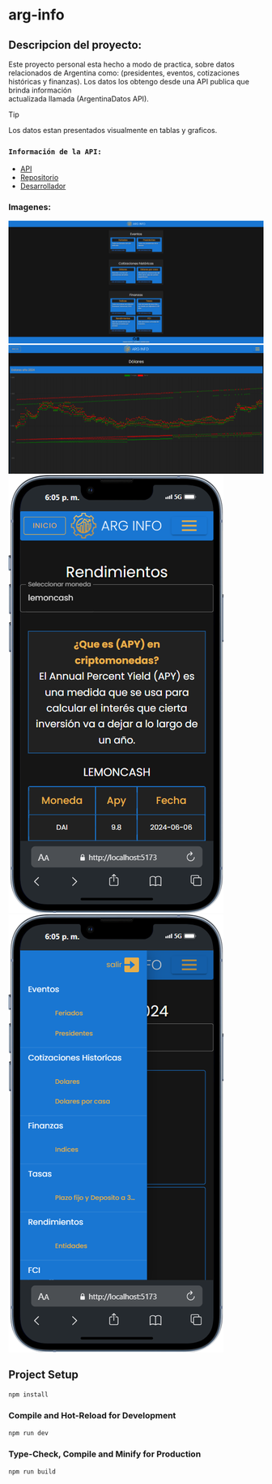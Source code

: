 # arg-info

## Descripcion del proyecto:
 Este proyecto personal esta hecho a modo de practica, sobre datos relacionados de Argentina como: (presidentes, eventos, 
 cotizaciones históricas y finanzas). Los datos los obtengo desde una API publica que brinda información       
 actualizada llamada (ArgentinaDatos API).


 > [!TIP]
 > Los datos estan presentados visualmente en tablas y graficos.


### `Información de la API:`
- [API](https://argentinadatos.com/docs/)
- [Repositorio](https://github.com/enzonotario/esjs-argentina-datos-api)
- [Desarrollador](https://github.com/enzonotario)


### Imagenes:
![home](https://github.com/FedericoMaldonado/arg-info/blob/main/imagenes%20demostrativas/home-escritorio.png) ![dolares](https://github.com/FedericoMaldonado/arg-info/blob/main/imagenes%20demostrativas/dolares-escritorio.png) 
![mobile](https://github.com/FedericoMaldonado/arg-info/blob/main/imagenes%20demostrativas/rendimientos-mobile.png) ![mobile](https://github.com/FedericoMaldonado/arg-info/blob/main/imagenes%20demostrativas/feriados-mobile.png)


## Project Setup

```sh
npm install
```

### Compile and Hot-Reload for Development

```sh
npm run dev
```

### Type-Check, Compile and Minify for Production

```sh
npm run build
```
